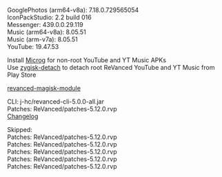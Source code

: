 GooglePhotos (arm64-v8a): 7.18.0.729565054  
IconPackStudio: 2.2 build 016  
Messenger: 439.0.0.29.119  
Music (arm64-v8a): 8.05.51  
Music (arm-v7a): 8.05.51  
YouTube: 19.47.53  

Install [Microg](https://github.com/ReVanced/GmsCore/releases) for non-root YouTube and YT Music APKs  
Use [zygisk-detach](https://github.com/j-hc/zygisk-detach) to detach root ReVanced YouTube and YT Music from Play Store  

[revanced-magisk-module](https://github.com/j-hc/revanced-magisk-module)
  
CLI: j-hc/revanced-cli-5.0.0-all.jar  
Patches: ReVanced/patches-5.12.0.rvp  
[Changelog](https://github.com/ReVanced/revanced-patches/releases/tag/v5.12.0)  

Skipped:  
Patches: ReVanced/patches-5.12.0.rvp  
Patches: ReVanced/patches-5.12.0.rvp  
Patches: ReVanced/patches-5.12.0.rvp  
Patches: ReVanced/patches-5.12.0.rvp  
Patches: ReVanced/patches-5.12.0.rvp            
